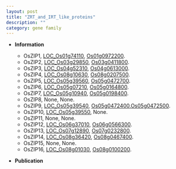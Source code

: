 ```yaml
---
layout: post
title: "ZRT_and_IRT_like_proteins"
description: ""
category: gene family
---
```


* **Information**  
    + OsZIP1, [LOC_Os01g74110](http://rice.uga.edu/cgi-bin/ORF_infopage.cgi?orf=LOC_Os01g74110), [Os01g0972200](https://rapdb.dna.affrc.go.jp/locus/?name=Os01g0972200).
    + OsZIP2, [LOC_Os03g29850](http://rice.uga.edu/cgi-bin/ORF_infopage.cgi?orf=LOC_Os03g29850), [Os03g0411800](https://rapdb.dna.affrc.go.jp/locus/?name=Os03g0411800).
    + OsZIP3, [LOC_Os04g52310](http://rice.uga.edu/cgi-bin/ORF_infopage.cgi?orf=LOC_Os04g52310), [Os04g0613000](https://rapdb.dna.affrc.go.jp/locus/?name=Os04g0613000).
    + OsZIP4, [LOC_Os08g10630](http://rice.uga.edu/cgi-bin/ORF_infopage.cgi?orf=LOC_Os08g10630), [Os08g0207500](https://rapdb.dna.affrc.go.jp/locus/?name=Os08g0207500).
    + OsZIP5, [LOC_Os05g39560](http://rice.uga.edu/cgi-bin/ORF_infopage.cgi?orf=LOC_Os05g39560), [Os05g0472700](https://rapdb.dna.affrc.go.jp/locus/?name=Os05g0472700).
    + OsZIP6, [LOC_Os05g07210](http://rice.uga.edu/cgi-bin/ORF_infopage.cgi?orf=LOC_Os05g07210), [Os05g0164800](https://rapdb.dna.affrc.go.jp/locus/?name=Os05g0164800).
    + OsZIP7, [LOC_Os05g10940](http://rice.uga.edu/cgi-bin/ORF_infopage.cgi?orf=LOC_Os05g10940), [Os05g0198400](https://rapdb.dna.affrc.go.jp/locus/?name=Os05g0198400).
    + OsZIP8, None, None.
    + OsZIP9, [LOC_Os05g39540](http://rice.uga.edu/cgi-bin/ORF_infopage.cgi?orf=LOC_Os05g39540), [Os05g0472400](https://rapdb.dna.affrc.go.jp/locus/?name=Os05g0472400),[Os05g0472500](https://rapdb.dna.affrc.go.jp/locus/?name=Os05g0472500).
    + OsZIP10, [LOC_Os05g39550](http://rice.uga.edu/cgi-bin/ORF_infopage.cgi?orf=LOC_Os05g39550), None.
    + OsZIP11, None, None.
    + OsZIP12, [LOC_Os06g37010](http://rice.uga.edu/cgi-bin/ORF_infopage.cgi?orf=LOC_Os06g37010), [Os06g0566300](https://rapdb.dna.affrc.go.jp/locus/?name=Os06g0566300).
    + OsZIP13, [LOC_Os07g12890](http://rice.uga.edu/cgi-bin/ORF_infopage.cgi?orf=LOC_Os07g12890), [Os07g0232800](https://rapdb.dna.affrc.go.jp/locus/?name=Os07g0232800).
    + OsZIP14, [LOC_Os08g36420](http://rice.uga.edu/cgi-bin/ORF_infopage.cgi?orf=LOC_Os08g36420), [Os08g0467400](https://rapdb.dna.affrc.go.jp/locus/?name=Os08g0467400).
    + OsZIP15, None, None.
    + OsZIP16, [LOC_Os08g01030](http://rice.uga.edu/cgi-bin/ORF_infopage.cgi?orf=LOC_Os08g01030), [Os08g0100200](https://rapdb.dna.affrc.go.jp/locus/?name=Os08g0100200).

* **Publication**  


